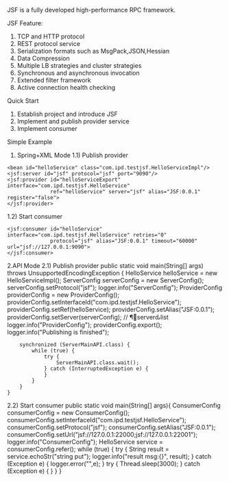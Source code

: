 
JSF is a fully developed high-performance RPC framework.

JSF Feature:
1)  TCP and HTTP protocol
2)  REST protocol service
3)  Serialization formats such as MsgPack,JSON,Hessian
4)  Data Compression
5)  Multiple LB strategies and cluster strategies
6)  Synchronous and asynchronous invocation
7)  Extended filter framework
8)  Active connection health checking

Quick Start

1. Establish project and introduce JSF
2. Implement and publish provider service
3. Implement consumer

Simple Example

1. Spring+XML Mode
1.1)  Publish provider
<?xml version="1.0" encoding="UTF-8"?>
<beans xmlns="http://www.springframework.org/schema/beans"
       xmlns:xsi="http://www.w3.org/2001/XMLSchema-instance" xmlns:jsf="http://jsf.ipd.com/schema/jsf"
       xsi:schemaLocation="http://www.springframework.org/schema/beans http://www.springframework.org/schema/beans/spring-beans.xsd
       http://jsf.ipd.com/schema/jsf http://jsf.ipd.com/schema/jsf/jsf.xsd">

    <bean id="helloService" class="com.ipd.testjsf.HelloServiceImpl"/>
    <jsf:server id="jsf" protocol="jsf" port="9090"/>
    <jsf:provider id="helloServiceExport" interface="com.ipd.testjsf.HelloService"
                  ref="helloService" server="jsf" alias="JSF:0.0.1" register="false">
    </jsf:provider>
</beans>

1.2) Start consumer
<?xml version="1.0" encoding="UTF-8"?>
<beans xmlns="http://www.springframework.org/schema/beans"
       xmlns:xsi="http://www.w3.org/2001/XMLSchema-instance"
       xmlns:jsf="http://jsf.ipd.com/schema/jsf"
       xsi:schemaLocation="http://www.springframework.org/schema/beans http://www.springframework.org/schema/beans/spring-beans.xsd
       http://jsf.ipd.com/schema/jsf  http://jsf.ipd.com/schema/jsf/jsf.xsd">

    <jsf:consumer id="helloService" interface="com.ipd.testjsf.HelloService" retries="0"
                  protocol="jsf" alias="JSF:0.0.1" timeout="60000" url="jsf://127.0.0.1:9090">
    </jsf:consumer>
</beans>

2.API Mode
2.1) Publish provider
    public static void main(String[] args) throws UnsupportedEncodingException {
        HelloService helloService = new HelloServiceImpl();
        ServerConfig serverConfig = new ServerConfig();
        serverConfig.setProtocol("jsf");
        logger.info("ServerConfig");
        ProviderConfig<HelloService> providerConfig = new ProviderConfig<HelloService>();
        providerConfig.setInterfaceId("com.ipd.testjsf.HelloService");
        providerConfig.setRef(helloService);
        providerConfig.setAlias("JSF:0.0.1");
        providerConfig.setServer(serverConfig); // ¶๶serverԃlist
        logger.info("ProviderConfig");
        providerConfig.export();
        logger.info("Publishing is finished");

        synchronized (ServerMainAPI.class) {
            while (true) {
                try {
                    ServerMainAPI.class.wait();
                } catch (InterruptedException e) {
                }
            }
        }
    }
2.2) Start consumer
    public static void main(String[] args){
        ConsumerConfig<HelloService> consumerConfig = new ConsumerConfig<HelloService>();
        consumerConfig.setInterfaceId("com.ipd.testjsf.HelloService");
        consumerConfig.setProtocol("jsf");
        consumerConfig.setAlias("JSF:0.0.1");
        consumerConfig.setUrl("jsf://127.0.0.1:22000;jsf://127.0.0.1:22001");
        logger.info("ConsumerConfig");
        HelloService service = consumerConfig.refer();
        while (true) {
            try {
                String result = service.echoStr("string put");
                logger.info("result msg:{}", result);
            } catch (Exception e) {
                logger.error("",e);
            }
            try {
                Thread.sleep(3000);
            } catch (Exception e) {
            }
        }
    }